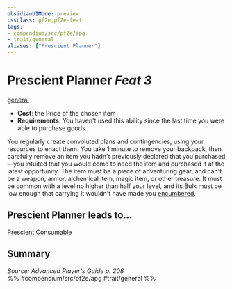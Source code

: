 ```yaml
---
obsidianUIMode: preview
cssclass: pf2e,pf2e-feat
tags:
- compendium/src/pf2e/apg
- trait/general
aliases: ["Prescient Planner"]
---
```

# Prescient Planner  *Feat 3*  
[general](/rules/traits/general.md)  

- **Cost**: the Price of the chosen item
- **Requirements**: You haven't used this ability since the last time you were able to purchase goods.

You regularly create convoluted plans and contingencies, using your resources to enact them. You take 1 minute to remove your backpack, then carefully remove an item you hadn't previously declared that you purchased—you intuited that you would come to need the item and purchased it at the latest opportunity. The item must be a piece of adventuring gear, and can't be a weapon, armor, alchemical item, magic item, or other treasure. It must be common with a level no higher than half your level, and its Bulk must be low enough that carrying it wouldn't have made you [encumbered](/rules/conditions.md#Encumbered).

## Prescient Planner leads to...

[Prescient Consumable](/compendium/feats/prescient-consumable-apg.md)

## Summary

*Source: Advanced Player's Guide p. 208*  
%% #compendium/src/pf2e/apg #trait/general %%